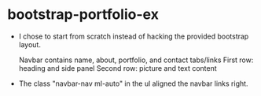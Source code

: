 # bootstrap-portfolio-ex

* I chose to start from scratch instead of hacking the provided bootstrap layout.

  Navbar contains name, about, portfolio, and contact tabs/links
  First row: heading and side panel
  Second row: picture and text content 

* The class "navbar-nav ml-auto" in the ul aligned the navbar links right.


